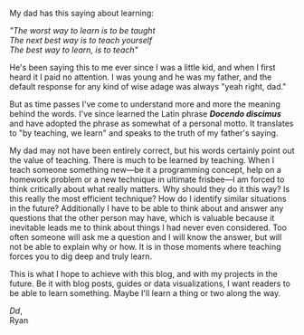 
<!-- 
.. title: Docendo discimus
.. slug: docendo-discimus
.. date: 2015-06-14 23:24:45 UTC-04:00
.. tags: thoughts
.. category: 
.. link: 
.. description: "To learn, teach"
.. type: text
-->

My dad has this saying about learning:

_"The worst way to learn is to be taught  
The next best way is to teach yourself  
The best way to learn, is to teach"_

He's been saying this to me ever since I was a little kid, and when I first 
heard it I paid no attention. I was young and he was my father, and the default 
response for any kind of wise adage was always "yeah right, dad."

But as time passes I've come to understand more and more the meaning behind the 
words. I've since learned the Latin phrase **_Docendo discimus_** and have 
adopted the phrase as somewhat of a personal motto. It translates to "by 
teaching, we learn" and speaks to the truth of my father's saying.

My dad may not have been entirely correct, but his words certainly point out the
value of teaching. There is much to be learned by teaching. When I teach 
someone something new—be it a programming concept, help on a homework problem 
or a new technique in ultimate frisbee—I am forced to think critically about 
what really matters. Why should they do it this way? Is this really the most 
efficient technique? How do I identify similar situations in the future? 
Additionally I have to be able to think about and answer any questions that the
other person may have, which is valuable because it inevitable leads me to 
think about things I had never even considered. Too often someone will ask me a
question and I will know the answer, but will not be able to explain why or how.
It is in those moments where teaching forces you to dig deep and truly learn.

This is what I hope to achieve with this blog, and with my projects in the 
future. Be it with blog posts, guides or data visualizations, I want readers to 
be able to learn something. Maybe I'll learn a thing or two along the way.

_Dd_,  
Ryan